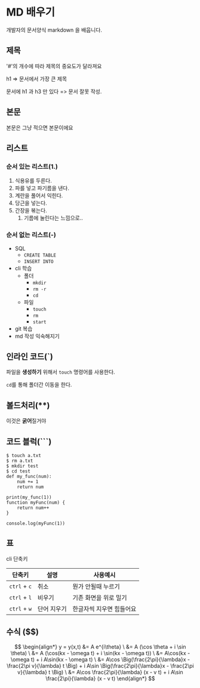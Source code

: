 # MD 배우기

개발자의 문서양식 markdown 을 배웁니다.

## 제목

'#'의 개수에 따라 제목의 중요도가 달라져요

h1 => 문서에서 가장 큰 제목

문서에 h1 과 h3 만 있다 => 문서 잘못 작성.

## 본문

본문은 그냥 적으면 본문이에요

## 리스트

### 순서 있는 리스트(1.)

1. 식용유를 두른다.
2. 파를 넣고 파기름을 낸다.
3. 계란을 풀어서 익힌다.
4. 당근을 넣는다.
5. 간장을 볶는다.
   1. 기름에 눌린다는 느낌으로..

### 순서 없는 리스트(-)

- SQL
  - `CREATE TABLE`
  - `INSERT INTO`
- cli 학습
  - 폴더
    - `mkdir`
    - `rm -r`
    - `cd`
  - 파일
    - `touch`
    - `rm`
    - `start`
- git 복습
- md 작성 익숙해지기

## 인라인 코드(`)

파일을 **생성하기** 위해서 `touch` 명령어를 사용한다.

`cd`를 통해 폴더간 이동을 한다.

## 볼드처리(**)

이것은 **굵어**질거야

## 코드 블럭(```)

```
$ touch a.txt
$ rm a.txt
$ mkdir test
$ cd test
def my_func(num):
	num += 1
	return num
	
print(my_func(1))
function myFunc(num) {
    return num++
}

console.log(myFunc(1))
```

## 표

cli 단축키

| 단축키       | 설명        | 사용예시                 |
| ------------ | ----------- | ------------------------ |
| `ctrl` + `c` | 취소        | 뭔가 안될때 누르기       |
| `ctrl` + `l` | 비우기      | 기존 화면을 위로 밀기    |
| `ctrl` + `w` | 단어 지우기 | 한글자씩 지우면 힘들어요 |

## 수식 ($$)

$$ \begin{align*} y = y(x,t) &= A e^{i\theta} \ &= A (\cos \theta + i \sin \theta) \ &= A (\cos(kx - \omega t) + i \sin(kx - \omega t)) \ &= A\cos(kx - \omega t) + i A\sin(kx - \omega t) \ &= A\cos \Big(\frac{2\pi}{\lambda}x - \frac{2\pi v}{\lambda} t \Big) + i A\sin \Big(\frac{2\pi}{\lambda}x - \frac{2\pi v}{\lambda} t \Big) \ &= A\cos \frac{2\pi}{\lambda} (x - v t) + i A\sin \frac{2\pi}{\lambda} (x - v t) \end{align*} $$